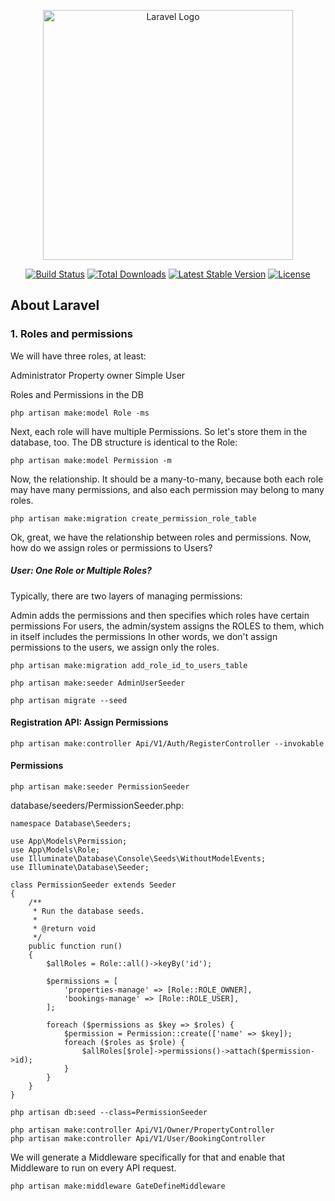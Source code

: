 <p align="center"><a href="https://laravel.com" target="_blank"><img src="https://raw.githubusercontent.com/laravel/art/master/logo-lockup/5%20SVG/2%20CMYK/1%20Full%20Color/laravel-logolockup-cmyk-red.svg" width="400" alt="Laravel Logo"></a></p>

<p align="center">
<a href="https://github.com/laravel/framework/actions"><img src="https://github.com/laravel/framework/workflows/tests/badge.svg" alt="Build Status"></a>
<a href="https://packagist.org/packages/laravel/framework"><img src="https://img.shields.io/packagist/dt/laravel/framework" alt="Total Downloads"></a>
<a href="https://packagist.org/packages/laravel/framework"><img src="https://img.shields.io/packagist/v/laravel/framework" alt="Latest Stable Version"></a>
<a href="https://packagist.org/packages/laravel/framework"><img src="https://img.shields.io/packagist/l/laravel/framework" alt="License"></a>
</p>

## About Laravel

### 1. Roles and permissions

We will have three roles, at least:

Administrator
Property owner
Simple User

Roles and Permissions in the DB
```
php artisan make:model Role -ms

```

Next, each role will have multiple Permissions. So let's store them in the database, too. The DB structure is identical to the Role:

```
php artisan make:model Permission -m
```

Now, the relationship. It should be a many-to-many, because both each role may have many permissions, and also each permission may belong to many roles.

```
php artisan make:migration create_permission_role_table
```

Ok, great, we have the relationship between roles and permissions. Now, how do we assign roles or permissions to Users?


##### User: One Role or Multiple Roles?

Typically, there are two layers of managing permissions:

Admin adds the permissions and then specifies which roles have certain permissions
For users, the admin/system assigns the ROLES to them, which in itself includes the permissions
In other words, we don't assign permissions to the users, we assign only the roles.

```
php artisan make:migration add_role_id_to_users_table
```

```
php artisan make:seeder AdminUserSeeder
```

```
php artisan migrate --seed
```

#### Registration API: Assign Permissions

```
php artisan make:controller Api/V1/Auth/RegisterController --invokable
```

#### Permissions
```
php artisan make:seeder PermissionSeeder
```

database/seeders/PermissionSeeder.php:

```
namespace Database\Seeders;
 
use App\Models\Permission;
use App\Models\Role;
use Illuminate\Database\Console\Seeds\WithoutModelEvents;
use Illuminate\Database\Seeder;
 
class PermissionSeeder extends Seeder
{
    /**
     * Run the database seeds.
     *
     * @return void
     */
    public function run()
    {
        $allRoles = Role::all()->keyBy('id');
 
        $permissions = [
            'properties-manage' => [Role::ROLE_OWNER],
            'bookings-manage' => [Role::ROLE_USER],
        ];
 
        foreach ($permissions as $key => $roles) {
            $permission = Permission::create(['name' => $key]);
            foreach ($roles as $role) {
                $allRoles[$role]->permissions()->attach($permission->id);
            }
        }
    }
}
```

```
php artisan db:seed --class=PermissionSeeder
```

```
php artisan make:controller Api/V1/Owner/PropertyController
php artisan make:controller Api/V1/User/BookingController
```

We will generate a Middleware specifically for that and enable that Middleware to run on every API request.


```
php artisan make:middleware GateDefineMiddleware
```